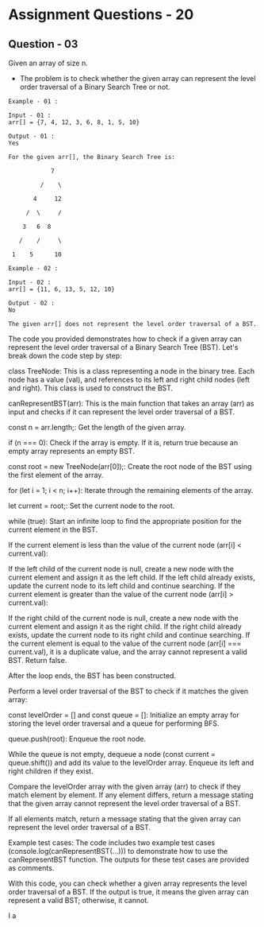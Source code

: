 # **Assignment Questions - 20**
## **Question - 03**

Given an array of size n. 
- The problem is to check whether the given array can represent the level order traversal of a Binary Search Tree or not.

```
Example - 01 :

Input - 01 : 
arr[] = {7, 4, 12, 3, 6, 8, 1, 5, 10}

Output - 01 : 
Yes

For the given arr[], the Binary Search Tree is:

            7

         /    \

       4     12

     /  \     /

    3   6  8

   /    /     \

 1    5      10
```

```
Example - 02 :

Input - 02 : 
arr[] = {11, 6, 13, 5, 12, 10}

Output - 02 : 
No

The given arr[] does not represent the level order traversal of a BST.
```


The code you provided demonstrates how to check if a given array can represent the level order traversal of a Binary Search Tree (BST). Let's break down the code step by step:

class TreeNode: This is a class representing a node in the binary tree. Each node has a value (val), and references to its left and right child nodes (left and right). This class is used to construct the BST.

canRepresentBST(arr): This is the main function that takes an array (arr) as input and checks if it can represent the level order traversal of a BST.

const n = arr.length;: Get the length of the given array.

if (n === 0): Check if the array is empty. If it is, return true because an empty array represents an empty BST.

const root = new TreeNode(arr[0]);: Create the root node of the BST using the first element of the array.

for (let i = 1; i < n; i++): Iterate through the remaining elements of the array.

let current = root;: Set the current node to the root.

while (true): Start an infinite loop to find the appropriate position for the current element in the BST.

If the current element is less than the value of the current node (arr[i] < current.val):

If the left child of the current node is null, create a new node with the current element and assign it as the left child.
If the left child already exists, update the current node to its left child and continue searching.
If the current element is greater than the value of the current node (arr[i] > current.val):

If the right child of the current node is null, create a new node with the current element and assign it as the right child.
If the right child already exists, update the current node to its right child and continue searching.
If the current element is equal to the value of the current node (arr[i] === current.val), it is a duplicate value, and the array cannot represent a valid BST. Return false.

After the loop ends, the BST has been constructed.

Perform a level order traversal of the BST to check if it matches the given array:

const levelOrder = [] and const queue = []: Initialize an empty array for storing the level order traversal and a queue for performing BFS.

queue.push(root): Enqueue the root node.

While the queue is not empty, dequeue a node (const current = queue.shift()) and add its value to the levelOrder array. Enqueue its left and right children if they exist.

Compare the levelOrder array with the given array (arr) to check if they match element by element. If any element differs, return a message stating that the given array cannot represent the level order traversal of a BST.

If all elements match, return a message stating that the given array can represent the level order traversal of a BST.

Example test cases: The code includes two example test cases (console.log(canRepresentBST(...))) to demonstrate how to use the canRepresentBST function. The outputs for these test cases are provided as comments.

With this code, you can check whether a given array represents the level order traversal of a BST. If the output is true, it means the given array can represent a valid BST; otherwise, it cannot.

I a